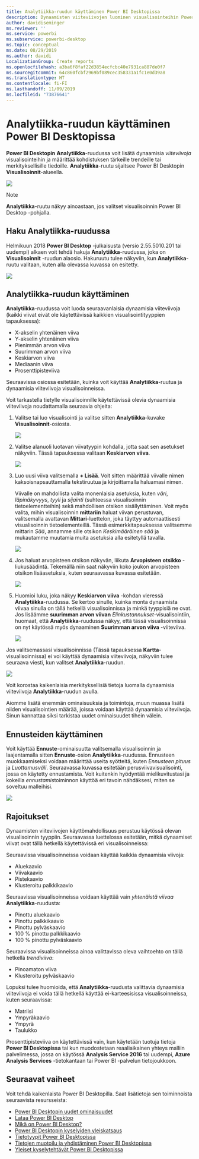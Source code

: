 ```yaml
---
title: Analytiikka-ruudun käyttäminen Power BI Desktopissa
description: Dynaamisten viiteviivojen luominen visualisointeihin Power BI Desktopissa
author: davidiseminger
ms.reviewer: ''
ms.service: powerbi
ms.subservice: powerbi-desktop
ms.topic: conceptual
ms.date: 08/29/2019
ms.author: davidi
LocalizationGroup: Create reports
ms.openlocfilehash: a3ba6f8faf22d3854ecfcbc40e7931ca887de0f7
ms.sourcegitcommit: 64c860fcbf2969bf089cec358331a1fc1e0d39a8
ms.translationtype: HT
ms.contentlocale: fi-FI
ms.lasthandoff: 11/09/2019
ms.locfileid: "73876641"
---
```

# <a name="using-the-analytics-pane-in-power-bi-desktop"></a>Analytiikka-ruudun käyttäminen Power BI Desktopissa
**Power BI Desktopin** **Analytiikka**-ruudussa voit lisätä dynaamisia *viiteviivoja* visualisointeihin ja määrittää kohdistuksen tärkeille trendeille tai merkityksellisille tiedoille. **Analytiikka**-ruutu sijaitsee Power BI Desktopin **Visualisoinnit**-alueella.

![](media/desktop-analytics-pane/analytics-pane_1.png)

> [!NOTE]
> **Analytiikka**-ruutu näkyy ainoastaan, jos valitset visualisoinnin Power BI Desktop -pohjalla.

## <a name="search-within-the-analytics-pane"></a>Haku Analytiikka-ruudussa
Helmikuun 2018 **Power BI Desktop** -julkaisusta (versio 2.55.5010.201 tai uudempi) alkaen voit tehdä hakuja **Analytiikka**-ruudussa, joka on **Visualisoinnit** -ruudun alaosio. Hakuruutu tulee näkyviin, kun **Analytiikka**-ruutu valitaan, kuten alla olevassa kuvassa on esitetty.

![](media/desktop-analytics-pane/analytics-pane_1b.png)

## <a name="using-the-analytics-pane"></a>Analytiikka-ruudun käyttäminen
**Analytiikka**-ruudussa voit luoda seuraavanlaisia dynaamisia viiteviivoja (kaikki viivat eivät ole käytettävissä kaikkien visualisointityyppien tapauksessa):

* X-akselin yhtenäinen viiva
* Y-akselin yhtenäinen viiva
* Pienimmän arvon viiva
* Suurimman arvon viiva
* Keskiarvon viiva
* Mediaanin viiva
* Prosenttipisteviiva

Seuraavissa osiossa esitetään, kuinka voit käyttää **Analytiikka**-ruutua ja dynaamisia viiteviivoja visualisoinneissa.

Voit tarkastella tietylle visualisoinnille käytettävissä olevia dynaamisia viiteviivoja noudattamalla seuraavia ohjeita:

1. Valitse tai luo visualisointi ja valitse sitten **Analytiikka**-kuvake **Visualisoinnit**-osiosta.
   
   ![](media/desktop-analytics-pane/analytics-pane_2.png)
2. Valitse alanuoli luotavan viivatyypin kohdalla, jotta saat sen asetukset näkyviin. Tässä tapauksessa valitaan **Keskiarvon viiva**.
   
   ![](media/desktop-analytics-pane/analytics-pane_3.png)
3. Luo uusi viiva valitsemalla **+ Lisää**. Voit sitten määrittää viivalle nimen kaksoisnapsauttamalla tekstiruutua ja kirjoittamalla haluamasi nimen.
   
   Viivalle on mahdollista valita monenlaisia asetuksia, kuten *väri*, *läpinäkyvyys*, *tyyli* ja *sijainti* (suhteessa visualisoinnin tietoelementteihin) sekä mahdollisen otsikon sisällyttäminen. Voit myös valita, mihin visualisoinnin **mittariin** haluat viivan perustuvan, valitsemalla avattavan **Mittari**-luettelon, joka täyttyy automaattisesti visualisoinnin tietoelementeillä. Tässä esimerkkitapauksessa valitsemme mittarin *Sää*, annamme sille otsikon *Keskimääräinen sää* ja mukautamme muutamia muita asetuksia alla esitetyllä tavalla.
   
   ![](media/desktop-analytics-pane/analytics-pane_4.png)
4. Jos haluat arvopisteen otsikon näkyvän, liikuta **Arvopisteen otsikko** -liukusäädintä. Tekemällä niin saat näkyviin koko joukon arvopisteen otsikon lisäasetuksia, kuten seuraavassa kuvassa esitetään.
   
   ![](media/desktop-analytics-pane/analytics-pane_5.png)
5. Huomioi luku, joka näkyy **Keskiarvon viiva** -kohdan vieressä **Analytiikka**-ruudussa. Se kertoo sinulle, kuinka monta dynaamista viivaa sinulla on tällä hetkellä visualisoinnissa ja minkä tyyppisiä ne ovat. Jos lisäämme **suurimman arvon viivan** *Elinkustannukset*-visualisointiin, huomaat, että **Analytiikka**-ruudussa näkyy, että tässä visualisoinnissa on nyt käytössä myös dynaaminen **Suurimman arvon viiva** -viiteviiva.
   
   ![](media/desktop-analytics-pane/analytics-pane_6.png)

Jos valitsemassasi visualisoinnissa (Tässä tapauksessa **Kartta**-visualisoinnissa) ei voi käyttää dynaamisia viiteviivoja, näkyviin tulee seuraava viesti, kun valitset **Analytiikka**-ruudun.

![](media/desktop-analytics-pane/analytics-pane_7.png)

Voit korostaa kaikenlaisia merkityksellisiä tietoja luomalla dynaamisia viiteviivoja **Analytiikka**-ruudun avulla.

Aiomme lisätä enemmän ominaisuuksia ja toimintoja, muun muassa lisätä niiden visualisointien määrää, joissa voidaan käyttää dynaamisia viiteviivoja. Sinun kannattaa siksi tarkistaa uudet ominaisuudet tihein välein.

## <a name="apply-forecasting"></a>Ennusteiden käyttäminen
Voit käyttää **Ennuste**-ominaisuutta valitsemalla visualisoinnin ja laajentamalla sitten **Ennuste**-osion **Analytiikka**-ruudussa. Ennusteen muokkaamiseksi voidaan määrittää useita syötteitä, kuten *Ennusteen pituus* ja *Luottamusväli*. Seuraavassa kuvassa esitetään perusviivavisualisointi, jossa on käytetty ennustamista. Voit kuitenkin hyödyntää mielikuvitustasi ja kokeilla *ennustamis*toiminnon käyttöä eri tavoin nähdäksesi, miten se soveltuu malleihisi.

![](media/desktop-analytics-pane/analytics-pane_8.png)

## <a name="limitations"></a>Rajoitukset
Dynaamisten viiteviivojen käyttömahdollisuus perustuu käytössä olevan visualisoinnin tyyppiin. Seuraavassa luettelossa esitetään, mitkä dynaamiset viivat ovat tällä hetkellä käytettävissä eri visualisoinneissa:

Seuraavissa visualisoinneissa voidaan käyttää kaikkia dynaamisia viivoja:

* Aluekaavio
* Viivakaavio
* Pistekaavio
* Klusteroitu palkkikaavio

Seuraavissa visualisoinneissa voidaan käyttää vain *yhtenäistä viivaa* **Analytiikka**-ruudusta:

* Pinottu aluekaavio
* Pinottu palkkikaavio
* Pinottu pylväskaavio
* 100 % pinottu palkkikaavio
* 100 % pinottu pylväskaavio

Seuraavissa visualisoinneissa ainoa valittavissa oleva vaihtoehto on tällä hetkellä *trendiviiva*:

* Pinoamaton viiva
* Klusteroitu pylväskaavio

Lopuksi tulee huomioida, että **Analytiikka**-ruudusta valittavia dynaamisia viiteviivoja ei voida tällä hetkellä käyttää ei-karteesisissa visualisoinneissa, kuten seuraavissa:

* Matriisi
* Ympyräkaavio
* Ympyrä
* Taulukko

Prosenttipisteviiva on käytettävissä vain, kun käytetään tuotuja tietoja **Power BI Desktopissa** tai kun muodostetaan reaaliaikainen yhteys malliin palvelimessa, jossa on käytössä **Analysis Service 2016** tai uudempi, **Azure Analysis Services** -tietokantaan tai Power BI -palvelun tietojoukkoon. 

## <a name="next-steps"></a>Seuraavat vaiheet
Voit tehdä kaikenlaista Power BI Desktopilla. Saat lisätietoja sen toiminnoista seuraavista resursseista:

* [Power BI Desktopin uudet ominaisuudet](desktop-latest-update.md)
* [Lataa Power BI Desktop](desktop-get-the-desktop.md)
* [Mikä on Power BI Desktop?](desktop-what-is-desktop.md)
* [Power BI Desktopin kyselyiden yleiskatsaus](desktop-query-overview.md)
* [Tietotyypit Power BI Desktopissa](desktop-data-types.md)
* [Tietojen muotoilu ja yhdistäminen Power BI Desktopissa](desktop-shape-and-combine-data.md)
* [Yleiset kyselytehtävät Power BI Desktopissa](desktop-common-query-tasks.md)    

